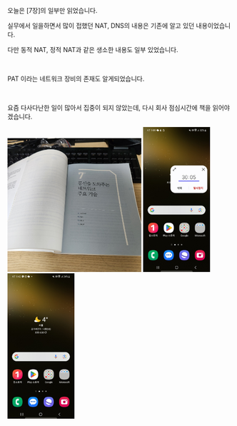 오늘은 [7장]의 일부만 읽었습니다.

실무에서 일을하면서 많이 접했던 NAT, DNS의 내용은 기존에 알고 있던 내용이었습니다.

다만 동적 NAT, 정적 NAT과 같은 생소한 내용도 일부 있었습니다.


<br>

PAT 이라는 네트워크 장비의 존재도 알게되었습니다.

<br>

요즘 다사다난한 일이 많아서 집중이 되지 않았는데, 다시 회사 점심시간에 책을 읽어야 겠습니다.

<img alt="공부"
    src="./2024-02-02_회고_0.png"
    style="width: 300px;"/>
<img alt="시작"
    src="./2024-02-02_회고_1.png"
    style="width: 150px;" /> 
<img alt="종료"
    src="./2024-02-02_회고_2.png"
    style="width: 150px;" />